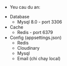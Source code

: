 * Yeu cau du an:
 - Database 
   * Mysql 8.0 - port 3306 
 - Cache
   * Redis - port 6379
 - Config (appsettings.json)
   * Redis
   * Cloudinary
   * Mysql
   * Email (chi chay local)
